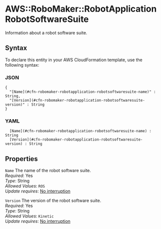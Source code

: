 # AWS::RoboMaker::RobotApplication RobotSoftwareSuite<a name="aws-properties-robomaker-robotapplication-robotsoftwaresuite"></a>

Information about a robot software suite\.

## Syntax<a name="aws-properties-robomaker-robotapplication-robotsoftwaresuite-syntax"></a>

To declare this entity in your AWS CloudFormation template, use the following syntax:

### JSON<a name="aws-properties-robomaker-robotapplication-robotsoftwaresuite-syntax.json"></a>

```
{
  "[Name](#cfn-robomaker-robotapplication-robotsoftwaresuite-name)" : String,
  "[Version](#cfn-robomaker-robotapplication-robotsoftwaresuite-version)" : String
}
```

### YAML<a name="aws-properties-robomaker-robotapplication-robotsoftwaresuite-syntax.yaml"></a>

```
﻿  [Name](#cfn-robomaker-robotapplication-robotsoftwaresuite-name) : String
﻿  [Version](#cfn-robomaker-robotapplication-robotsoftwaresuite-version) : String
```

## Properties<a name="aws-properties-robomaker-robotapplication-robotsoftwaresuite-properties"></a>

`Name`  <a name="cfn-robomaker-robotapplication-robotsoftwaresuite-name"></a>
The name of the robot software suite\.  
*Required*: Yes  
*Type*: String  
*Allowed Values*: `ROS`  
*Update requires*: [No interruption](https://docs.aws.amazon.com/AWSCloudFormation/latest/UserGuide/using-cfn-updating-stacks-update-behaviors.html#update-no-interrupt)

`Version`  <a name="cfn-robomaker-robotapplication-robotsoftwaresuite-version"></a>
The version of the robot software suite\.  
*Required*: Yes  
*Type*: String  
*Allowed Values*: `Kinetic`  
*Update requires*: [No interruption](https://docs.aws.amazon.com/AWSCloudFormation/latest/UserGuide/using-cfn-updating-stacks-update-behaviors.html#update-no-interrupt)
